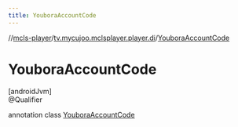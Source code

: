 ```yaml
---
title: YouboraAccountCode
---
```

//[mcls-player](../../../index.html)/[tv.mycujoo.mclsplayer.player.di](../index.html)/[YouboraAccountCode](index.html)



# YouboraAccountCode



[androidJvm]\
@Qualifier



annotation class [YouboraAccountCode](index.html)


